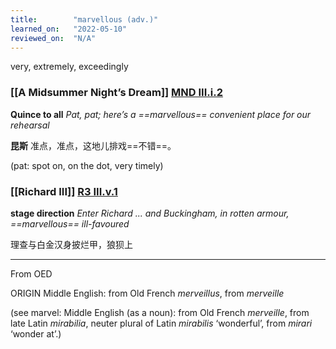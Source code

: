 ```yaml
---
title:        "marvellous (adv.)"
learned_on:   "2022-05-10"
reviewed_on:  "N/A"
---
```


very, extremely, exceedingly

### [[A Midsummer Night’s Dream]] [MND III.i.2](https://www.shakespeareswords.com/Public/Play.aspx?Act=3&Scene=1&WorkId=4#126420)

**Quince to all** *Pat, pat; here’s a ==marvellous== convenient place for our rehearsal*

**昆斯** 准点，准点，这地儿排戏==不错==。

(pat: spot on, on the dot, very timely)

### [[Richard III]] [R3 III.v.1](https://www.shakespeareswords.com/Public/Play.aspx?Act=3&Scene=5&WorkId=6#134269)

**stage direction** *Enter Richard ... and Buckingham, in rotten armour, ==marvellous== ill-favoured*

理查与白金汉身披烂甲，狼狈上

-----

From OED

ORIGIN Middle English: from Old French *merveillus*, from *merveille*

(see marvel: Middle English (as a noun): from Old French *merveille*, from late Latin *mirabilia*, neuter plural of Latin *mirabilis* ‘wonderful’, from *mirari* ‘wonder at’.)
